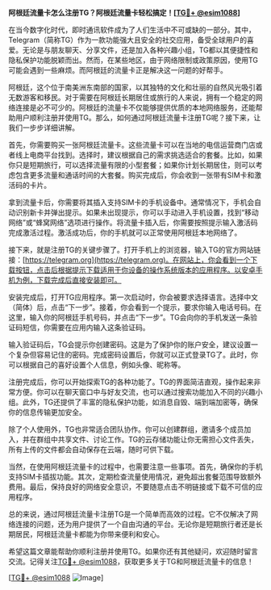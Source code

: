 **阿根廷流量卡怎么注册TG？阿根廷流量卡轻松搞定！[[TG💪+ @esim1088](https://t.me/s/esim1088)]**

在当今数字化时代，即时通讯软件成为了人们生活中不可或缺的一部分。其中，Telegram（简称TG）作为一款功能强大且安全的社交应用，备受全球用户的喜爱。无论是与朋友聊天、分享文件，还是加入各种兴趣小组，TG都以其便捷性和隐私保护功能脱颖而出。然而，在某些地区，由于网络限制或政策原因，使用TG可能会遇到一些麻烦。而阿根廷的流量卡正是解决这一问题的好帮手。

阿根廷，这个位于南美洲东南部的国家，以其独特的文化和壮丽的自然风光吸引着无数游客和移民。对于需要在阿根廷长期居住或旅行的人来说，拥有一个稳定的网络连接是必不可少的。阿根廷的流量卡不仅能够提供优质的本地网络服务，还能帮助用户顺利注册并使用TG。那么，如何通过阿根廷流量卡注册TG呢？接下来，让我们一步步详细讲解。

首先，你需要购买一张阿根廷流量卡。这些流量卡可以在当地的电信运营商门店或者线上电商平台找到。选择时，建议根据自己的需求挑选适合的套餐。比如，如果你只是短期旅行，可以选择流量有限的小型套餐；如果你计划长期居住，则可以考虑包含更多流量和通话时间的大套餐。购买完成后，你会收到一张带有SIM卡和激活码的卡片。

拿到流量卡后，你需要将其插入支持SIM卡的手机设备中。通常情况下，手机会自动识别新卡并弹出提示。如果未出现提示，你可以手动进入手机设置，找到“移动网络”或“蜂窝网络”选项进行操作。将流量卡插入后，你需要按照提示输入激活码完成激活过程。激活成功后，你的手机就可以正常使用阿根廷本地网络了。

接下来，就是注册TG的关键步骤了。打开手机上的浏览器，输入TG的官方网站链接：[https://telegram.org](https://telegram.org)。在网站上，你会看到一个下载按钮，点击后根据提示下载适用于你设备的操作系统版本的应用程序。以安卓手机为例，下载完成后直接安装即可。

安装完成后，打开TG应用程序。第一次启动时，你会被要求选择语言。选择中文（简体）后，点击“下一步”。接着，你会看到一个提示，要求你输入电话号码。在这里，输入你的阿根廷手机号码，并点击“下一步”。TG会向你的手机发送一条验证码短信，你需要在应用内输入这条验证码。

输入验证码后，TG会提示你创建密码。这是为了保护你的账户安全，建议设置一个复杂但容易记住的密码。完成密码设置后，你就可以正式登录TG了。此时，你可以根据自己的喜好设置个人信息，例如头像、昵称等。

注册完成后，你可以开始探索TG的各种功能了。TG的界面简洁直观，操作起来非常方便。你可以在聊天窗口中与好友交流，也可以通过搜索功能加入不同的兴趣小组。此外，TG还提供了丰富的隐私保护功能，如消息自毁、端到端加密等，确保你的信息传输更加安全。

除了个人使用外，TG也非常适合团队协作。你可以创建群组，邀请多个成员加入，并在群组中共享文件、讨论工作。TG的云存储功能让你无需担心文件丢失，所有上传的文件都会自动保存在云端，随时可供下载。

当然，在使用阿根廷流量卡的过程中，也需要注意一些事项。首先，确保你的手机支持SIM卡插拔功能。其次，定期检查流量使用情况，避免超出套餐范围导致额外费用。最后，保持良好的网络安全意识，不要随意点击不明链接或下载不可信的应用程序。

总的来说，通过阿根廷流量卡注册TG是一个简单而高效的过程。它不仅解决了网络连接的问题，还为用户提供了一个自由沟通的平台。无论你是短期旅行者还是长期居民，阿根廷流量卡都能为你带来便利和安心。

希望这篇文章能帮助你顺利注册并使用TG。如果你还有其他疑问，欢迎随时留言交流。记得关注[TG💪+ @esim1088](https://t.me/s/esim1088)，获取更多关于TG和阿根廷流量卡的信息！

[[TG💪+ @esim1088](https://t.me/s/esim1088) ![Image](https://i.postimg.cc/4NQfJmqS/Snipaste-2025-05-13-00-14-12.png)]